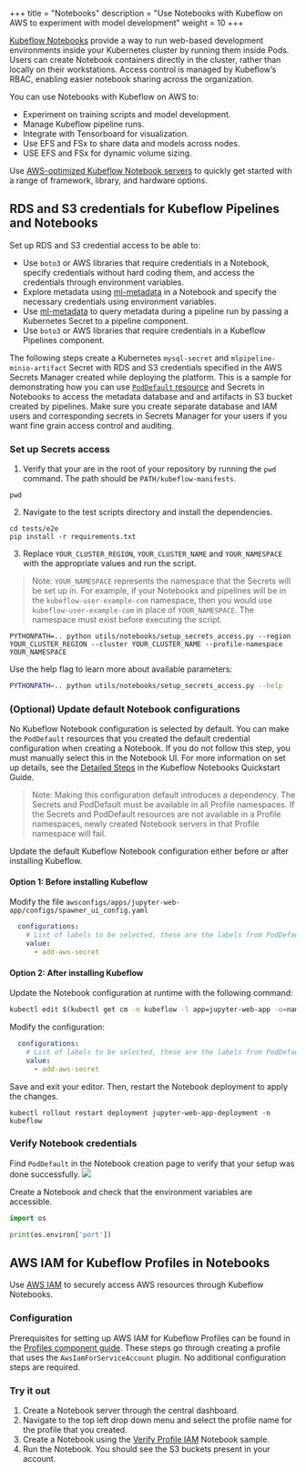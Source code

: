 +++
title = "Notebooks"
description = "Use Notebooks with Kubeflow on AWS to experiment with model development"
weight = 10
+++

[Kubeflow Notebooks](https://www.kubeflow.org/docs/components/notebooks/) provide a way to run web-based development environments inside your Kubernetes cluster by running them inside Pods. Users can create Notebook containers directly in the cluster, rather than locally on their workstations. Access control is managed by Kubeflow’s RBAC, enabling easier notebook sharing across the organization. 

You can use Notebooks with Kubeflow on AWS to: 
* Experiment on training scripts and model development.
* Manage Kubeflow pipeline runs.
* Integrate with Tensorboard for visualization.
* Use EFS and FSx to share data and models across nodes.
* USE EFS and FSx for dynamic volume sizing.

Use [AWS-optimized Kubeflow Notebook servers](/docs/component-guides/notebook-servers/) to quickly get started with a range of framework, library, and hardware options. 

## RDS and S3 credentials for Kubeflow Pipelines and Notebooks

Set up RDS and S3 credential access to be able to:

- Use `boto3` or AWS libraries that require credentials in a Notebook, specify credentials without hard coding them, and access the credentials through environment variables.  
- Explore metadata using [ml-metadata](https://github.com/google/ml-metadata/blob/master/g3doc/get_started.md) in a Notebook and specify the necessary credentials using environment variables.
- Use [ml-metadata](https://github.com/google/ml-metadata/blob/master/g3doc/get_started.md) to query metadata during a pipeline run by passing a Kubernetes Secret to a pipeline component.  
- Use `boto3` or AWS libraries that require credentials in a Kubeflow Pipelines component. 

The following steps create a Kubernetes `mysql-secret` and `mlpipeline-minio-artifact` Secret with RDS and S3 credentials specified in the AWS Secrets Manager created while deploying the platform. This is a sample for demonstrating how you can use [`PodDefault` resource](https://github.com/kubeflow/kubeflow/blob/master/components/admission-webhook/README.md) and Secrets in Notebooks to access the metadata database and and artifacts in S3 bucket created by pipelines. Make sure you create separate database and IAM users and corresponding secrets in Secrets Manager for your users if you want fine grain access control and auditing.  

### Set up Secrets access
1. Verify that your are in the root of your repository by running the `pwd` command. The path should be `PATH/kubeflow-manifests`.
```
pwd
```

2. Navigate to the test scripts directory and install the dependencies.
```shell
cd tests/e2e
pip install -r requirements.txt
```

3. Replace `YOUR_CLUSTER_REGION`, `YOUR_CLUSTER_NAME` and `YOUR_NAMESPACE` with the appropriate values and run the script. 

> Note: `YOUR_NAMESPACE` represents the namespace that the Secrets will be set up in. For example, if your Notebooks and pipelines will be in the `kubeflow-user-example-com` namespace, then you would use `kubeflow-user-example-com` in place of `YOUR_NAMESPACE`. The namespace must exist before executing the script. 

```shell
PYTHONPATH=.. python utils/notebooks/setup_secrets_access.py --region YOUR_CLUSTER_REGION --cluster YOUR_CLUSTER_NAME --profile-namespace YOUR_NAMESPACE
```  

Use the help flag to learn more about available parameters:
```bash
PYTHONPATH=.. python utils/notebooks/setup_secrets_access.py --help
```

### (Optional) Update default Notebook configurations

No Kubeflow Notebook configuration is selected by default. You can make the `PodDefault` resources that you created the default credential configuration when creating a Notebook. If you do not follow this step, you must manually select this in the Notebook UI. For more information on set up details, see the [Detailed Steps](https://www.kubeflow.org/docs/components/notebooks/quickstart-guide/#detailed-steps) in the Kubeflow Notebooks Quickstart Guide. 
  
> Note: Making this configuration default introduces a dependency. The Secrets and PodDefault must be available in all Profile namespaces. If the Secrets and PodDefault resources are not available in a Profile namespaces, newly created Notebook servers in that Profile namespace will fail.

Update the default Kubeflow Notebook configuration either before or after installing Kubeflow. 

#### Option 1: Before installing Kubeflow
Modify the file `awsconfigs/apps/jupyter-web-app/configs/spawner_ui_config.yaml`
```yaml
  configurations:
    # List of labels to be selected, these are the labels from PodDefaults
    value:
      - add-aws-secret
```  
#### Option 2: After installing Kubeflow
Update the Notebook configuration at runtime with the following command:  
```bash
kubectl edit $(kubectl get cm -n kubeflow -l app=jupyter-web-app -o=name | grep 'web-app-config') -n kubeflow
```  

Modify the configuration:  
```yaml
  configurations:
    # List of labels to be selected, these are the labels from PodDefaults
    value:
      - add-aws-secret
```  
  
Save and exit your editor. Then, restart the Notebook deployment to apply the changes.   

```shell
kubectl rollout restart deployment jupyter-web-app-deployment -n kubeflow
```
### Verify Notebook credentials

Find `PodDefault` in the Notebook creation page to verify that your setup was done successfully. 
![](https://user-images.githubusercontent.com/26939775/155630906-0eecf1d9-3fb1-4d01-a85e-1cff46dc37e9.png)  

Create a Notebook and check that the environment variables are accessible.
```python
import os

print(os.environ['port'])
```  

## AWS IAM for Kubeflow Profiles in Notebooks

Use [AWS IAM](https://docs.aws.amazon.com/IAM/latest/UserGuide/introduction.html) to securely access AWS resources through Kubeflow Notebooks.

### Configuration

Prerequisites for setting up AWS IAM for Kubeflow Profiles can be found in the [Profiles component guide](/docs/component-guides/profiles/#configuration-steps). These steps go through creating a profile that uses the `AwsIamForServiceAccount` plugin. No additional configuration steps are required.

### Try it out

1. Create a Notebook server through the central dashboard.
2. Navigate to the top left drop down menu and select the profile name for the profile that you created.
3. Create a Notebook using the [Verify Profile IAM](https://github.com/awslabs/kubeflow-manifests/blob/main/docs/component-guides/samples/notebooks/verify_profile_iam_notebook.ipynb) Notebook sample.
4. Run the Notebook. You should see the S3 buckets present in your account.
